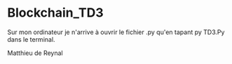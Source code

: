 # Blockchain_TD3


Sur mon ordinateur je n'arrive à ouvrir le fichier .py qu'en tapant py TD3.Py dans le terminal.

Matthieu de Reynal
